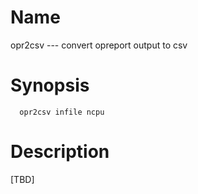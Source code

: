 # Name
opr2csv --- convert opreport output to csv

# Synopsis
```
  opr2csv infile ncpu
```

# Description
[TBD]

